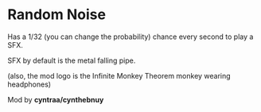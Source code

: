 # Random Noise

Has a 1/32 (you can change the probability) chance every second to play a SFX.

SFX by default is the metal falling pipe.

(also, the mod logo is the Infinite Monkey Theorem monkey wearing headphones)

Mod by **cyntraa/cynthebnuy**